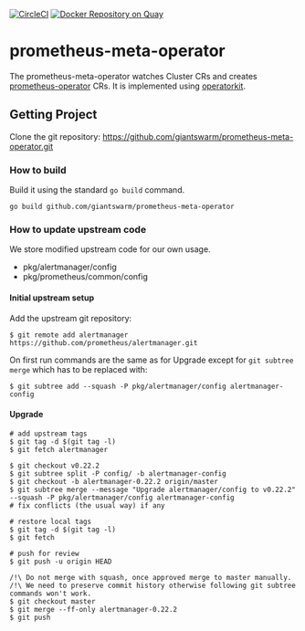 [![CircleCI](https://circleci.com/gh/giantswarm/prometheus-meta-operator.svg?&style=shield)](https://circleci.com/gh/giantswarm/prometheus-meta-operator) [![Docker Repository on Quay](https://quay.io/repository/giantswarm/prometheus-meta-operator/status "Docker Repository on Quay")](https://quay.io/repository/giantswarm/prometheus-meta-operator)

# prometheus-meta-operator

The prometheus-meta-operator watches Cluster CRs and creates [prometheus-operator] CRs. It is implemented
using [operatorkit].

## Getting Project

Clone the git repository: https://github.com/giantswarm/prometheus-meta-operator.git

### How to build

Build it using the standard `go build` command.

```
go build github.com/giantswarm/prometheus-meta-operator
```

### How to update upstream code

We store modified upstream code for our own usage.

- pkg/alertmanager/config
- pkg/prometheus/common/config

#### Initial upstream setup

Add the upstream git repository:

```
$ git remote add alertmanager https://github.com/prometheus/alertmanager.git
```

On first run commands are the same as for Upgrade except for `git subtree merge` which has to be replaced with:

```
$ git subtree add --squash -P pkg/alertmanager/config alertmanager-config
```


#### Upgrade

```
# add upstream tags
$ git tag -d $(git tag -l)
$ git fetch alertmanager

$ git checkout v0.22.2
$ git subtree split -P config/ -b alertmanager-config
$ git checkout -b alertmanager-0.22.2 origin/master
$ git subtree merge --message "Upgrade alertmanager/config to v0.22.2" --squash -P pkg/alertmanager/config alertmanager-config
# fix conflicts (the usual way) if any

# restore local tags
$ git tag -d $(git tag -l)
$ git fetch

# push for review
$ git push -u origin HEAD

/!\ Do not merge with squash, once approved merge to master manually.
/!\ We need to preserve commit history otherwise following git subtree commands won't work.
$ git checkout master
$ git merge --ff-only alertmanager-0.22.2
$ git push
```


[operatorkit]: https://github.com/giantswarm/operatorkit
[prometheus-operator]: https://github.com/prometheus-operator/prometheus-operator
